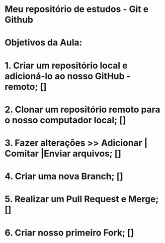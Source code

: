 # Meu repositório de estudos - Git e Github
#
# Objetivos da Aula:
#
# 1. Criar um repositório local e adicioná-lo ao nosso GitHub - remoto; []
#
# 2. Clonar um repositório remoto para o nosso computador local; []
#
# 3. Fazer alterações >> Adicionar | Comitar |Enviar arquivos; []
#
# 4. Criar uma nova Branch; []
#
# 5. Realizar um Pull Request e Merge; []
#
# 6. Criar nosso primeiro Fork; []